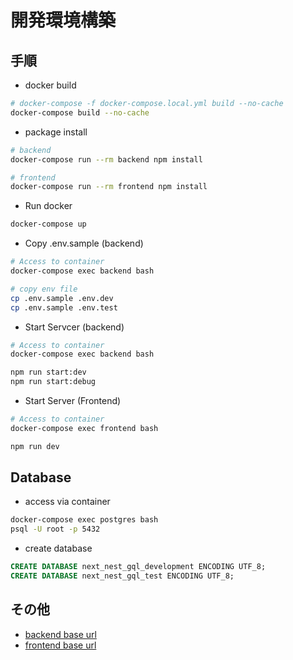 # 開発環境構築

## 手順

- docker build

```bash
# docker-compose -f docker-compose.local.yml build --no-cache
docker-compose build --no-cache
```

- package install

```bash
# backend
docker-compose run --rm backend npm install

# frontend
docker-compose run --rm frontend npm install
```

- Run docker

```bash
docker-compose up
```

- Copy .env.sample (backend)

```bash
# Access to container
docker-compose exec backend bash

# copy env file
cp .env.sample .env.dev
cp .env.sample .env.test
```

- Start Servcer (backend)

```bash
# Access to container
docker-compose exec backend bash

npm run start:dev
npm run start:debug
```

- Start Server (Frontend)

```bash
# Access to container
docker-compose exec frontend bash

npm run dev
```

## Database

- access via container

```bash
docker-compose exec postgres bash
psql -U root -p 5432
```

- create database

```sql
CREATE DATABASE next_nest_gql_development ENCODING UTF_8;
CREATE DATABASE next_nest_gql_test ENCODING UTF_8;
```

## その他

- [backend base url](http://localhost:3000)
- [frontend base url](http://localhost:8080)
